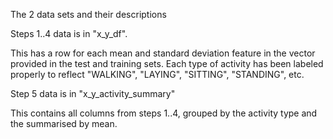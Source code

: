 
The 2 data sets and their descriptions

Steps 1..4 data is in "x_y_df".

This has a row for each mean and standard deviation feature in the vector provided in the test and training sets. Each type of activity has been labeled properly to reflect "WALKING", "LAYING", "SITTING", "STANDING", etc.   

Step 5 data is in "x_y_activity_summary"

This contains all columns from steps 1..4, grouped by the activity type and the summarised by mean.
